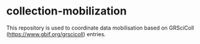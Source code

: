 # collection-mobilization
This repository is used to coordinate data mobilisation based on GRSciColl (https://www.gbif.org/grscicoll) entries.
